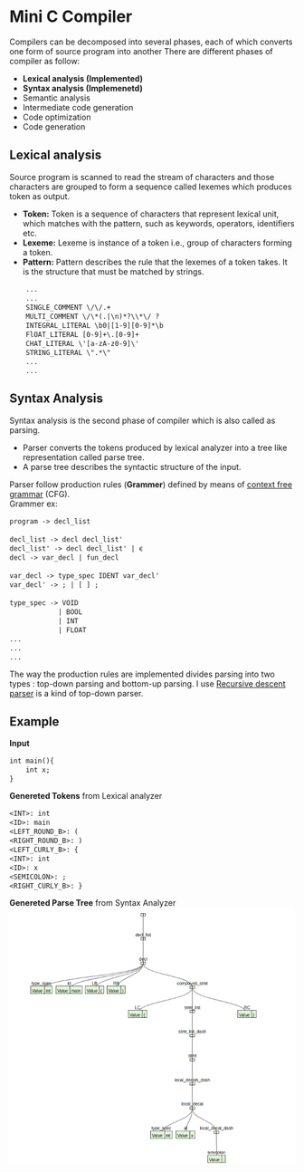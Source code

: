 ﻿# Mini C Compiler
Compilers can be decomposed into several phases, each of which converts one form of source program into another
There are different phases of compiler as follow:
 - **Lexical analysis (Implemented)**
 - **Syntax analysis (Implemenetd)**
 - Semantic analysis
 - Intermediate code generation
 - Code optimization
 - Code generation

## Lexical analysis

 Source program is scanned to read the stream of characters and those characters are grouped to form a sequence called lexemes which produces token as output.
- **Token:**  Token is a sequence of characters that represent lexical unit, which matches with the pattern, such as keywords, operators, identifiers etc.
- **Lexeme:**  Lexeme is instance of a token i.e., group of characters forming a token.
- **Pattern:**  Pattern describes the rule that the lexemes of a token takes. It is the structure that must be matched by strings.
```
    ...
    ...
    SINGLE_COMMENT \/\/.+
    MULTI_COMMENT \/\*(.|\n)*?\\*\/ ?
    INTEGRAL_LITERAL \b0|[1-9][0-9]*\b
    FlOAT_LITERAL [0-9]+\.[0-9]+
    CHAT_LITERAL \'[a-zA-z0-9]\'
    STRING_LITERAL \".*\"
    ...
    ...

```
    
## Syntax Analysis
Syntax analysis is the second phase of compiler which is also called as parsing.
- Parser converts the tokens produced by lexical analyzer into a tree like representation called parse tree.
- A parse tree describes the syntactic structure of the input.

Parser follow production rules (**Grammer**) defined by means of [context free grammar](https://en.wikipedia.org/wiki/Context-free_grammar) (CFG). 
<br>
Grammer ex:

    program -> decl_list  
      
    decl_list -> decl decl_list'  
    decl_list' -> decl decl_list' | ϵ  
    decl -> var_decl | fun_decl  
      
    var_decl -> type_spec IDENT var_decl'  
    var_decl' -> ; | [ ] ;  
      
    type_spec -> VOID  
                | BOOL  
                | INT  
                | FLOAT
	...
	...
    ...

The way the production rules are implemented divides parsing into two types : top-down parsing and bottom-up parsing. I use [Recursive descent parser](https://www.geeksforgeeks.org/compiler-design-recursive-descent-parser/) is a kind of top-down parser.

## Example
**Input**

    int main(){  
        int x;  
    }
 **Genereted Tokens** from Lexical analyzer
 

    <INT>: int  
    <ID>: main  
    <LEFT_ROUND_B>: (  
    <RIGHT_ROUND_B>: )  
    <LEFT_CURLY_B>: {  
    <INT>: int  
    <ID>: x  
    <SEMICOLON>: ;  
    <RIGHT_CURLY_B>: }
   **Genereted Parse Tree** from Syntax Analyzer
   ![Parse Tree](parse_tree.png?raw=true)

